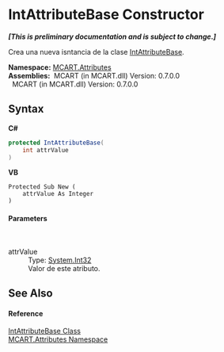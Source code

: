 # IntAttributeBase Constructor 
 _**\[This is preliminary documentation and is subject to change.\]**_

Crea una nueva isntancia de la clase <a href="840e75b5-30f2-e92c-e288-f453325910e3">IntAttributeBase</a>.

**Namespace:**&nbsp;<a href="149c1cbf-2082-5e41-e423-c506e9b98202">MCART.Attributes</a><br />**Assemblies:**&nbsp;&nbsp;MCART (in MCART.dll) Version: 0.7.0.0<br />&nbsp;&nbsp;MCART (in MCART.dll) Version: 0.7.0.0<br />

## Syntax

**C#**<br />
``` C#
protected IntAttributeBase(
	int attrValue
)
```

**VB**<br />
``` VB
Protected Sub New ( 
	attrValue As Integer
)
```


#### Parameters
&nbsp;<dl><dt>attrValue</dt><dd>Type: <a href="http://msdn2.microsoft.com/es-es/library/td2s409d" target="_blank">System.Int32</a><br />Valor de este atributo.</dd></dl>

## See Also


#### Reference
<a href="840e75b5-30f2-e92c-e288-f453325910e3">IntAttributeBase Class</a><br /><a href="149c1cbf-2082-5e41-e423-c506e9b98202">MCART.Attributes Namespace</a><br />